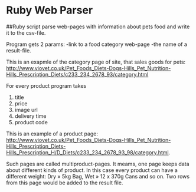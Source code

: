 # Ruby Web Parser
##Ruby script parse web-pages with information about pets food and write it to the csv-file. 

Program gets 2 params: 
-link to a food category web-page 
-the name of a result-file.

This is an exapmle of the category page of site, that sales goods for pets: http://www.viovet.co.uk/Pet_Foods_Diets-Dogs-Hills_Pet_Nutrition-Hills_Prescription_Diets/c233_234_2678_93/category.html

For every product program takes
1. title
2. price
3. image url
4. delivery time
5. product code

This is an example of a product page: http://www.viovet.co.uk/Pet_Foods_Diets-Dogs-Hills_Pet_Nutrition-Hills_Prescription_Diets-Hills_Prescription_H/D_Diets/c233_234_2678_93_98/category.html.
 
Such pages are called multiproduct-pages. It meams, one page keeps data about different kinds of product. In this case every product can have a different weight: Dry » 5kg Bag, Wet » 12 x 370g Cans and so on. Two rows from this page would be added to the result file.

